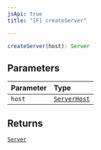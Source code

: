 ```yaml
---
jsApi: true
title: "[F] createServer"

---
```

```ts
createServer(host): Server
```

## Parameters

| Parameter | Type |
| :------ | :------ |
| `host` | [`ServerHost`](Interface.ServerHost.md) |

## Returns

[`Server`](Interface.Server.md)
